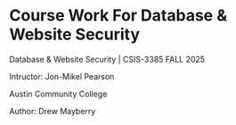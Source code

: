 # Course Work For Database & Website Security
Database & Website Security | CSIS-3385 FALL 2025

Intructor: Jon-Mikel Pearson

Austin Community College

Author: Drew Mayberry

